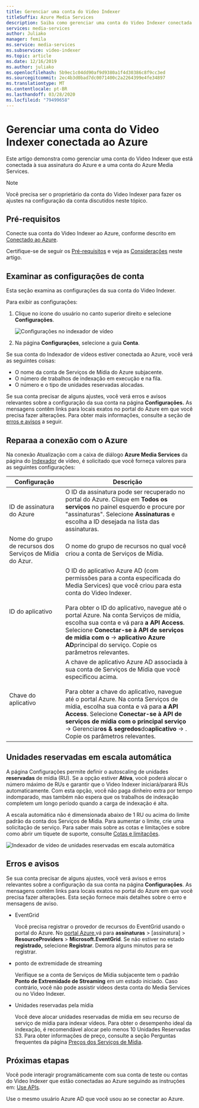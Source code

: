 ```yaml
---
title: Gerenciar uma conta do Video Indexer
titleSuffix: Azure Media Services
description: Saiba como gerenciar uma conta do Video Indexer conectada ao Azure.
services: media-services
author: Juliako
manager: femila
ms.service: media-services
ms.subservice: video-indexer
ms.topic: article
ms.date: 12/16/2019
ms.author: juliako
ms.openlocfilehash: 5b9ec1c04dd90af9d9380a1f4d30386c8f9cc3ed
ms.sourcegitcommit: 2ec4b3d0bad7dc0071400c2a2264399e4fe34897
ms.translationtype: MT
ms.contentlocale: pt-BR
ms.lasthandoff: 03/28/2020
ms.locfileid: "79499658"
---
```

# <a name="manage-a-video-indexer-account-connected-to-azure"></a>Gerenciar uma conta do Video Indexer conectada ao Azure

Este artigo demonstra como gerenciar uma conta do Video Indexer que está conectada à sua assinatura do Azure e a uma conta do Azure Media Services.

> [!NOTE]
> Você precisa ser o proprietário da conta do Video Indexer para fazer os ajustes na configuração da conta discutidos neste tópico.

## <a name="prerequisites"></a>Pré-requisitos

Conecte sua conta do Video Indexer ao Azure, conforme descrito em [Conectado ao Azure](connect-to-azure.md).

Certifique-se de seguir os [Pré-requisitos](connect-to-azure.md#prerequisites) e veja as [Considerações](connect-to-azure.md#considerations) neste artigo.

## <a name="examine-account-settings"></a>Examinar as configurações de conta

Esta seção examina as configurações da sua conta do Video Indexer.

Para exibir as configurações:

1. Clique no ícone do usuário no canto superior direito e selecione **Configurações**.

    ![Configurações no indexador de vídeo](./media/manage-account-connected-to-azure/select-settings.png)

2. Na página **Configurações**, selecione a guia **Conta**.

Se sua conta do Indexador de vídeos estiver conectada ao Azure, você verá as seguintes coisas:

* O nome da conta de Serviços de Mídia do Azure subjacente.
* O número de trabalhos de indexação em execução e na fila.
* O número e o tipo de unidades reservadas alocadas.

Se sua conta precisar de alguns ajustes, você verá erros e avisos relevantes sobre a configuração da sua conta na página **Configurações.** As mensagens contêm links para locais exatos no portal do Azure em que você precisa fazer alterações. Para obter mais informações, consulte a seção de [erros e avisos](#errors-and-warnings) a seguir.

## <a name="repair-the-connection-to-azure"></a>Reparaa a conexão com o Azure

Na conexão Atualização com a caixa de diálogo **Azure Media Services** da página do [Indexador](https://www.videoindexer.ai/) de vídeo, é solicitado que você forneça valores para as seguintes configurações:

|Configuração|Descrição|
|---|---|
|ID de assinatura do Azure|O ID da assinatura pode ser recuperado no portal do Azure. Clique em **Todos os serviços** no painel esquerdo e procure por "assinaturas". Selecione **Assinaturas** e escolha a ID desejada na lista das assinaturas.|
|Nome do grupo de recursos dos Serviços de Mídia do Azur.|O nome do grupo de recursos no qual você criou a conta de Serviços de Mídia.|
|ID do aplicativo|O ID do aplicativo Azure AD (com permissões para a conta especificada do Media Services) que você criou para esta conta do Video Indexer. <br/><br/>Para obter o ID do aplicativo, navegue até o portal Azure. Na conta Serviços de mídia, escolha sua conta e vá para **a API Access**. Selecione **Conectar-se à API de serviços de mídia com o** -> **aplicativo Azure AD**principal do serviço. Copie os parâmetros relevantes.|
|Chave do aplicativo|A chave de aplicativo Azure AD associada à sua conta de Serviços de Mídia que você especificou acima. <br/><br/>Para obter a chave do aplicativo, navegue até o portal Azure. Na conta Serviços de mídia, escolha sua conta e vá para **a API Access**. Selecione **Conectar-se à API de serviços de mídia com o principal serviço** -> Gerenciar**os & segredos**do**aplicativo** -> . Copie os parâmetros relevantes.|

## <a name="autoscale-reserved-units"></a>Unidades reservadas em escala automática

A página Configurações permite definir o autoscaling de unidades **reservadas** de mídia (RU). Se a opção estiver **Ativa**, você poderá alocar o número máximo de RUs e garantir que o Video Indexer iniciará/parará RUs automaticamente. Com esta opção, você não paga dinheiro extra por tempo indomparado, mas também não espera que os trabalhos de indexação completem um longo período quando a carga de indexação é alta.

A escala automática não é dimensionada abaixo de 1 RU ou acima do limite padrão da conta dos Serviços de Mídia. Para aumentar o limite, crie uma solicitação de serviço. Para saber mais sobre as cotas e limitações e sobre como abrir um tíquete de suporte, consulte [Cotas e limitações](../../media-services/previous/media-services-quotas-and-limitations.md).

![Indexador de vídeo de unidades reservadas em escala automática](./media/manage-account-connected-to-azure/autoscale-reserved-units.png)

## <a name="errors-and-warnings"></a>Erros e avisos

Se sua conta precisar de alguns ajustes, você verá avisos e erros relevantes sobre a configuração da sua conta na página **Configurações**. As mensagens contêm links para locais exatos no portal do Azure em que você precisa fazer alterações. Esta seção fornece mais detalhes sobre o erro e mensagens de aviso.

* EventGrid

    Você precisa registrar o provedor de recursos do EventGrid usando o portal do Azure. No [portal Azure,](https://portal.azure.com/)vá para **assinaturas** > [assinatura] > **ResourceProviders** > **Microsoft.EventGrid**. Se não estiver no estado **registrado,** selecione **Registrar**. Demora alguns minutos para se registrar.

* ponto de extremidade de streaming

    Verifique se a conta de Serviços de Mídia subjacente tem o padrão **Ponto de Extremidade de Streaming** em um estado iniciado. Caso contrário, você não pode assistir vídeos desta conta do Media Services ou no Video Indexer.

* Unidades reservadas pela mídia

    Você deve alocar unidades reservadas de mídia em seu recurso de serviço de mídia para indexar vídeos. Para obter o desempenho ideal da indexação, é recomendável alocar pelo menos 10 Unidades Reservadas S3. Para obter informações de preço, consulte a seção Perguntas frequentes da página [Preços dos Serviços de Mídia](https://azure.microsoft.com/pricing/details/media-services/).

## <a name="next-steps"></a>Próximas etapas

Você pode interagir programáticamente com sua conta de teste ou contas do Video Indexer que estão conectadas ao Azure seguindo as instruções em: [Use APIs](video-indexer-use-apis.md).

Use o mesmo usuário Azure AD que você usou ao se conectar ao Azure.
